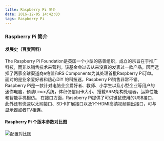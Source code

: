 ```yaml
---
title: Raspberry Pi 简介
date: 2016-12-05 14:42:03
tags: Raspberry Pi
---
```

### Raspberry Pi 简介
#### 发展史（百度百科）
The Raspberry Pi Foundation是英国一个小型的慈善组织，成立的宗旨在于推广科技，而非以销售技术来营利。该基金会过去从来没真的发表过一款产品，因而选择了两家全球渠道商e络盟和RS Components为其处理首批Raspberry Pi订单。面对的是业余爱好者和热心DIY 的科技迷，Raspberry Pi销售非常不错。
Raspberry Pi是一款针对电脑业余爱好者、教师、小学生以及小型企业等用户的迷你电脑，预装Linux系统，体积仅信用卡大小，搭载ARM架构处理器，运算性能和智能手机相仿。
在接口方面，Raspberry Pi提供了可供键鼠使用的USB接口，此外还有快速以太网接口、SD卡扩展接口以及1个HDMI高清视频输出接口，可与显示器或者TV相连。
<!--more-->
#### Raspberry Pi 个版本参数对比图

![配置对比图](http://e.hiphotos.baidu.com/baike/c0%3Dbaike92%2C5%2C5%2C92%2C30/sign=cf2786c5f203918fc3dc359830544df2/b58f8c5494eef01f9629c9e0e5fe9925bc317dd2.jpg)
